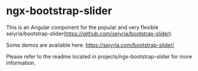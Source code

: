 # ngx-bootstrap-slider

This is an Angular component for the popular and very flexible seiyria/bootstrap-slider(https://github.com/seiyria/bootstrap-slider).

Some demos are available here: https://seiyria.com/bootstrap-slider/

Please refer to the readme located in projects/ngx-bootstrap-slider for more information.